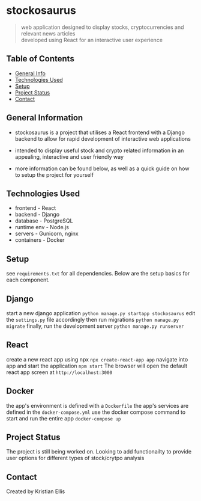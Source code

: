 # stockosaurus
> web application designed to display stocks, cryptocurrencies and relevant news articles                                                                            
> developed using React for an interactive user experience

## Table of Contents
* [General Info](#general-information)
* [Technologies Used](#technologies-used)
* [Setup](#setup)
* [Project Status](#project-status)
* [Contact](#contact)


## General Information
- stockosaurus is a project that utilises a React frontend with a Django backend to allow for rapid development of interactive web applications

- intended to display useful stock and crypto related information in an appealing, interactive and user friendly way

- more information can be found below, as well as a quick guide on how to setup the project for yourself


## Technologies Used
- frontend - React
- backend - Django
- database - PostgreSQL
- runtime env - Node.js
- servers - Gunicorn, nginx
- containers - Docker


## Setup
see `requirements.txt` for all dependencies. Below are the setup basics for each component.
## Django
start a new django application 
`python manage.py startapp stockosaurus`
edit the `settings.py` file accordingly
then run migrations
`python manage.py migrate`
finally, run the development server
`python manage.py runserver`

## React
create a new react app using npx
`npx create-react-app app`
navigate into app and start the application
`npm start`
The browser will open the default react app screen at `http://localhost:3000`

## Docker
the app's environment is defined with a `Dockerfile`
the app's services are defined in the `docker-compose.yml`
use the docker compose command to start and run the entire app
`docker-compose up`


## Project Status
The project is still being worked on. Looking to add functionailty to provide user options for different types of stock/crytpo analysis 


## Contact
Created by Kristian Ellis
